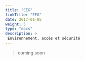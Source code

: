 ```yaml
---
title: "EEG"
linkTitle: "EEG"
date: 2017-01-05
weight: 5
type: "docs"
description: >
 Environnement, accès et sécurité
---
```


> coming soon
